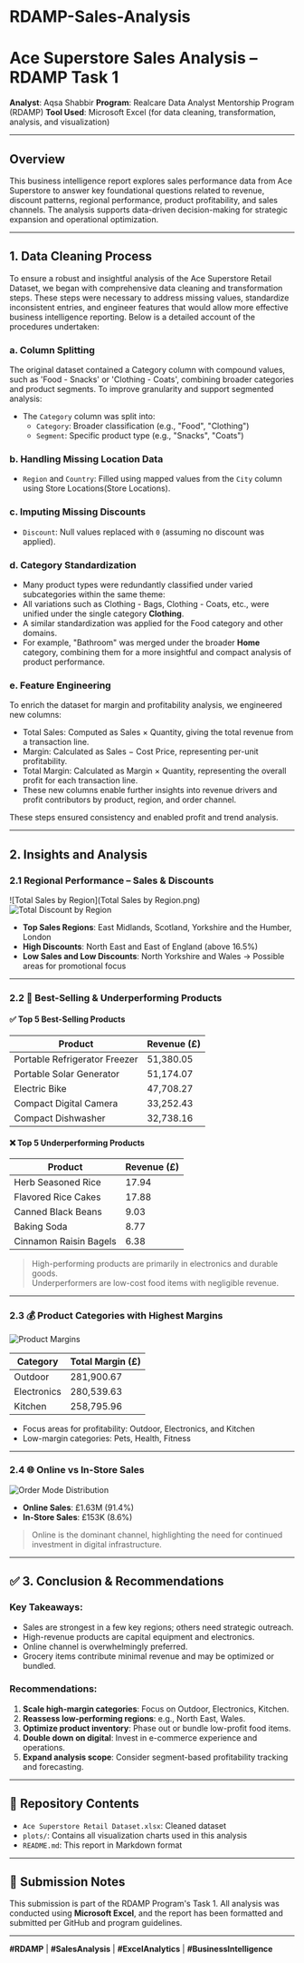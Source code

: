 # RDAMP-Sales-Analysis
# Ace Superstore Sales Analysis – RDAMP Task 1

**Analyst**: Aqsa Shabbir
**Program**: Realcare Data Analyst Mentorship Program (RDAMP) 
**Tool Used**: Microsoft Excel (for data cleaning, transformation, analysis, and visualization)

---

## Overview

This business intelligence report explores sales performance data from Ace Superstore to answer key foundational questions related to revenue, discount patterns, regional performance, product profitability, and sales channels. The analysis supports data-driven decision-making for strategic expansion and operational optimization.

---

## 1. Data Cleaning Process

To ensure a robust and insightful analysis of the Ace Superstore Retail Dataset, we began with comprehensive data cleaning and transformation steps. These steps were necessary to address missing values, standardize inconsistent entries, and engineer features that would allow more effective business intelligence reporting. Below is a detailed account of the procedures undertaken:

### a. Column Splitting
The original dataset contained a Category column with compound values, such as 'Food - Snacks' or 'Clothing - Coats', combining broader categories and product segments. To improve granularity and support segmented analysis:
- The `Category` column was split into:
  - `Category`: Broader classification (e.g., "Food", "Clothing")
  - `Segment`: Specific product type (e.g., "Snacks", "Coats")

### b. Handling Missing Location Data
- `Region` and `Country`: Filled using mapped values from the `City` column using Store Locations(Store Locations).

### c. Imputing Missing Discounts
- `Discount`: Null values replaced with `0` (assuming no discount was applied).

### d. Category Standardization
- Many product types were redundantly classified under varied subcategories within the same theme:
- All variations such as Clothing - Bags, Clothing - Coats, etc., were unified under the single category **Clothing**.
- A similar standardization was applied for the Food category and other domains.
- For example, "Bathroom" was merged under the broader **Home** category, combining them for a more insightful and compact analysis of product performance.

### e. Feature Engineering
To enrich the dataset for margin and profitability analysis, we engineered new columns:
- Total Sales: Computed as Sales × Quantity, giving the total revenue from a transaction line.
- Margin: Calculated as Sales − Cost Price, representing per-unit profitability.
- Total Margin: Calculated as Margin × Quantity, representing the overall profit for each transaction line.
- These new columns enable further insights into revenue drivers and profit contributors by product, region, and order channel.

These steps ensured consistency and enabled profit and trend analysis.

---

## 2. Insights and Analysis

### 2.1 Regional Performance – Sales & Discounts

![Total Sales by Region](Total Sales by Region.png)  
![Total Discount by Region](plots/total_discount_by_region.png)

- **Top Sales Regions**: East Midlands, Scotland, Yorkshire and the Humber, London
- **High Discounts**: North East and East of England (above 16.5%)
- **Low Sales and Low Discounts**: North Yorkshire and Wales → Possible areas for promotional focus

---

### 2.2 🛒 Best-Selling & Underperforming Products

#### ✅ Top 5 Best-Selling Products

| Product                     | Revenue (£) |
|----------------------------|-------------|
| Portable Refrigerator Freezer | 51,380.05 |
| Portable Solar Generator       | 51,174.07 |
| Electric Bike                  | 47,708.27 |
| Compact Digital Camera         | 33,252.43 |
| Compact Dishwasher             | 32,738.16 |

#### ❌ Top 5 Underperforming Products

| Product                  | Revenue (£) |
|--------------------------|-------------|
| Herb Seasoned Rice       | 17.94       |
| Flavored Rice Cakes      | 17.88       |
| Canned Black Beans       | 9.03        |
| Baking Soda              | 8.77        |
| Cinnamon Raisin Bagels  | 6.38        |

> High-performing products are primarily in electronics and durable goods.  
> Underperformers are low-cost food items with negligible revenue.

---

### 2.3 💰 Product Categories with Highest Margins

![Product Margins](plots/product_margins.png)

| Category     | Total Margin (£) |
|--------------|------------------|
| Outdoor      | 281,900.67       |
| Electronics  | 280,539.63       |
| Kitchen      | 258,795.96       |

- Focus areas for profitability: Outdoor, Electronics, and Kitchen
- Low-margin categories: Pets, Health, Fitness

---

### 2.4 🌐 Online vs In-Store Sales

![Order Mode Distribution](plots/order_mode_distribution.png)

- **Online Sales**: £1.63M (91.4%)  
- **In-Store Sales**: £153K (8.6%)

> Online is the dominant channel, highlighting the need for continued investment in digital infrastructure.

---

## ✅ 3. Conclusion & Recommendations

### Key Takeaways:
- Sales are strongest in a few key regions; others need strategic outreach.
- High-revenue products are capital equipment and electronics.
- Online channel is overwhelmingly preferred.
- Grocery items contribute minimal revenue and may be optimized or bundled.

### Recommendations:
1. **Scale high-margin categories**: Focus on Outdoor, Electronics, Kitchen.
2. **Reassess low-performing regions**: e.g., North East, Wales.
3. **Optimize product inventory**: Phase out or bundle low-profit food items.
4. **Double down on digital**: Invest in e-commerce experience and operations.
5. **Expand analysis scope**: Consider segment-based profitability tracking and forecasting.

---

## 📂 Repository Contents

- `Ace Superstore Retail Dataset.xlsx`: Cleaned dataset
- `plots/`: Contains all visualization charts used in this analysis
- `README.md`: This report in Markdown format

---

## 🔗 Submission Notes

This submission is part of the RDAMP Program's Task 1. All analysis was conducted using **Microsoft Excel**, and the report has been formatted and submitted per GitHub and program guidelines.

---

**#RDAMP** | **#SalesAnalysis** | **#ExcelAnalytics** | **#BusinessIntelligence**


